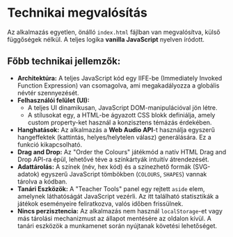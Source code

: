 # Technikai megvalósítás

Az alkalmazás egyetlen, önálló `index.html` fájlban van megvalósítva, külső függőségek nélkül. A teljes logika **vanilla JavaScript** nyelven íródott.

## Főbb technikai jellemzők:

*   **Architektúra:** A teljes JavaScript kód egy IIFE-be (Immediately Invoked Function Expression) van csomagolva, ami megakadályozza a globális névtér szennyezését.
*   **Felhasználói felület (UI):**
    *   A teljes UI dinamikusan, JavaScript DOM-manipulációval jön létre.
    *   A stílusokat egy, a HTML-be ágyazott CSS blokk definiálja, amely custom property-ket használ a konzisztens témázás érdekében.
*   **Hanghatások:** Az alkalmazás a **Web Audio API**-t használja egyszerű hangeffektek (kattintás, helyes/helytelen válasz) generálására. Ez a funkció kikapcsolható.
*   **Drag and Drop:** Az "Order the Colours" játékmód a natív HTML Drag and Drop API-ra épül, lehetővé téve a színkártyák intuitív átrendezését.
*   **Adattárolás:** A színek (név, hex kód) és a színezhető formák (SVG-adatok) egyszerű JavaScript tömbökben (`COLOURS`, `SHAPES`) vannak tárolva a kódban.
*   **Tanári Eszközök:** A "Teacher Tools" panel egy rejtett `aside` elem, amelynek láthatóságát JavaScript vezérli. Az itt található statisztikák a játékok eseményeire feliratkozva, valós időben frissülnek.
*   **Nincs perzisztencia:** Az alkalmazás nem használ `localStorage`-et vagy más tárolási mechanizmust az állapot mentésére az oldalon kívül. A tanári eszközök a munkamenet során nyújtanak követési lehetőséget.
